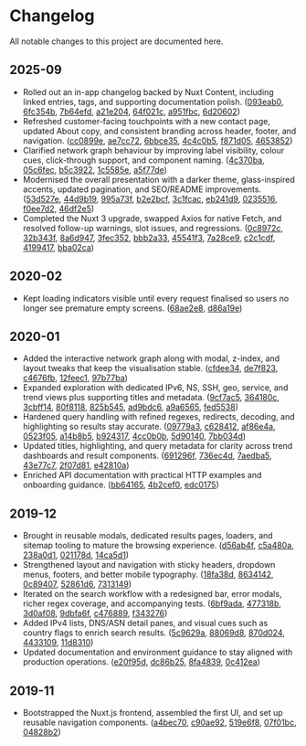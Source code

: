 # Changelog

All notable changes to this project are documented here.

## 2025-09
- Rolled out an in-app changelog backed by Nuxt Content, including linked entries, tags, and supporting documentation polish. ([093eab0](https://github.com/p3t3r67x0/purple_pee/commit/093eab0), [6fc354b](https://github.com/p3t3r67x0/purple_pee/commit/6fc354b), [7b64efd](https://github.com/p3t3r67x0/purple_pee/commit/7b64efd), [a21e204](https://github.com/p3t3r67x0/purple_pee/commit/a21e204), [64f021c](https://github.com/p3t3r67x0/purple_pee/commit/64f021c), [a951fbc](https://github.com/p3t3r67x0/purple_pee/commit/a951fbc), [6d20602](https://github.com/p3t3r67x0/purple_pee/commit/6d20602))
- Refreshed customer-facing touchpoints with a new contact page, updated About copy, and consistent branding across header, footer, and navigation. ([cc0899e](https://github.com/p3t3r67x0/purple_pee/commit/cc0899e), [ae7cc72](https://github.com/p3t3r67x0/purple_pee/commit/ae7cc72), [6bbce35](https://github.com/p3t3r67x0/purple_pee/commit/6bbce35), [4c4c0b5](https://github.com/p3t3r67x0/purple_pee/commit/4c4c0b5), [f871d05](https://github.com/p3t3r67x0/purple_pee/commit/f871d05), [4653852](https://github.com/p3t3r67x0/purple_pee/commit/4653852))
- Clarified network graph behaviour by improving label visibility, colour cues, click-through support, and component naming. ([4c370ba](https://github.com/p3t3r67x0/purple_pee/commit/4c370ba), [05c6fec](https://github.com/p3t3r67x0/purple_pee/commit/05c6fec), [b5c3922](https://github.com/p3t3r67x0/purple_pee/commit/b5c3922), [1c5585e](https://github.com/p3t3r67x0/purple_pee/commit/1c5585e), [a5f77de](https://github.com/p3t3r67x0/purple_pee/commit/a5f77de))
- Modernised the overall presentation with a darker theme, glass-inspired accents, updated pagination, and SEO/README improvements. ([53d527e](https://github.com/p3t3r67x0/purple_pee/commit/53d527e), [44d9b19](https://github.com/p3t3r67x0/purple_pee/commit/44d9b19), [995a73f](https://github.com/p3t3r67x0/purple_pee/commit/995a73f), [b2e2bcf](https://github.com/p3t3r67x0/purple_pee/commit/b2e2bcf), [3c1fcac](https://github.com/p3t3r67x0/purple_pee/commit/3c1fcac), [eb241d9](https://github.com/p3t3r67x0/purple_pee/commit/eb241d9), [0235516](https://github.com/p3t3r67x0/purple_pee/commit/0235516), [f0ee7d2](https://github.com/p3t3r67x0/purple_pee/commit/f0ee7d2), [46df2e5](https://github.com/p3t3r67x0/purple_pee/commit/46df2e5))
- Completed the Nuxt 3 upgrade, swapped Axios for native Fetch, and resolved follow-up warnings, slot issues, and regressions. ([0c8972c](https://github.com/p3t3r67x0/purple_pee/commit/0c8972c), [32b343f](https://github.com/p3t3r67x0/purple_pee/commit/32b343f), [8a6d947](https://github.com/p3t3r67x0/purple_pee/commit/8a6d947), [3fec352](https://github.com/p3t3r67x0/purple_pee/commit/3fec352), [bbb2a33](https://github.com/p3t3r67x0/purple_pee/commit/bbb2a33), [45541f3](https://github.com/p3t3r67x0/purple_pee/commit/45541f3), [7a28ce9](https://github.com/p3t3r67x0/purple_pee/commit/7a28ce9), [c2c1cdf](https://github.com/p3t3r67x0/purple_pee/commit/c2c1cdf), [4199417](https://github.com/p3t3r67x0/purple_pee/commit/4199417), [bba02ca](https://github.com/p3t3r67x0/purple_pee/commit/bba02ca))

## 2020-02
- Kept loading indicators visible until every request finalised so users no longer see premature empty screens. ([68ae2e8](https://github.com/p3t3r67x0/purple_pee/commit/68ae2e8), [d86a19e](https://github.com/p3t3r67x0/purple_pee/commit/d86a19e))

## 2020-01
- Added the interactive network graph along with modal, z-index, and layout tweaks that keep the visualisation stable. ([cfdee34](https://github.com/p3t3r67x0/purple_pee/commit/cfdee34), [de7f823](https://github.com/p3t3r67x0/purple_pee/commit/de7f823), [c4676fb](https://github.com/p3t3r67x0/purple_pee/commit/c4676fb), [12feec1](https://github.com/p3t3r67x0/purple_pee/commit/12feec1), [97b77ba](https://github.com/p3t3r67x0/purple_pee/commit/97b77ba))
- Expanded exploration with dedicated IPv6, NS, SSH, geo, service, and trend views plus supporting titles and metadata. ([9cf7ac5](https://github.com/p3t3r67x0/purple_pee/commit/9cf7ac5), [364180c](https://github.com/p3t3r67x0/purple_pee/commit/364180c), [3cbff14](https://github.com/p3t3r67x0/purple_pee/commit/3cbff14), [80f8118](https://github.com/p3t3r67x0/purple_pee/commit/80f8118), [825b545](https://github.com/p3t3r67x0/purple_pee/commit/825b545), [ad9bdc6](https://github.com/p3t3r67x0/purple_pee/commit/ad9bdc6), [a9a6565](https://github.com/p3t3r67x0/purple_pee/commit/a9a6565), [fed5538](https://github.com/p3t3r67x0/purple_pee/commit/fed5538))
- Hardened query handling with refined regexes, redirects, decoding, and highlighting so results stay accurate. ([09779a3](https://github.com/p3t3r67x0/purple_pee/commit/09779a3), [c628412](https://github.com/p3t3r67x0/purple_pee/commit/c628412), [af86e4a](https://github.com/p3t3r67x0/purple_pee/commit/af86e4a), [0523f05](https://github.com/p3t3r67x0/purple_pee/commit/0523f05), [a14b8b5](https://github.com/p3t3r67x0/purple_pee/commit/a14b8b5), [b924317](https://github.com/p3t3r67x0/purple_pee/commit/b924317), [4cc0b0b](https://github.com/p3t3r67x0/purple_pee/commit/4cc0b0b), [5d90140](https://github.com/p3t3r67x0/purple_pee/commit/5d90140), [7bb034d](https://github.com/p3t3r67x0/purple_pee/commit/7bb034d))
- Updated titles, highlighting, and query metadata for clarity across trend dashboards and result components. ([691296f](https://github.com/p3t3r67x0/purple_pee/commit/691296f), [736ec4d](https://github.com/p3t3r67x0/purple_pee/commit/736ec4d), [7aedba5](https://github.com/p3t3r67x0/purple_pee/commit/7aedba5), [43e77c7](https://github.com/p3t3r67x0/purple_pee/commit/43e77c7), [2f07d81](https://github.com/p3t3r67x0/purple_pee/commit/2f07d81), [e42810a](https://github.com/p3t3r67x0/purple_pee/commit/e42810a))
- Enriched API documentation with practical HTTP examples and onboarding guidance. ([bb64165](https://github.com/p3t3r67x0/purple_pee/commit/bb64165), [4b2cef0](https://github.com/p3t3r67x0/purple_pee/commit/4b2cef0), [edc0175](https://github.com/p3t3r67x0/purple_pee/commit/edc0175))

## 2019-12
- Brought in reusable modals, dedicated results pages, loaders, and sitemap tooling to mature the browsing experience. ([d56ab4f](https://github.com/p3t3r67x0/purple_pee/commit/d56ab4f), [c5a480a](https://github.com/p3t3r67x0/purple_pee/commit/c5a480a), [238a0d1](https://github.com/p3t3r67x0/purple_pee/commit/238a0d1), [021178d](https://github.com/p3t3r67x0/purple_pee/commit/021178d), [14ca5d1](https://github.com/p3t3r67x0/purple_pee/commit/14ca5d1))
- Strengthened layout and navigation with sticky headers, dropdown menus, footers, and better mobile typography. ([18fa38d](https://github.com/p3t3r67x0/purple_pee/commit/18fa38d), [8634142](https://github.com/p3t3r67x0/purple_pee/commit/8634142), [0c89407](https://github.com/p3t3r67x0/purple_pee/commit/0c89407), [52861d6](https://github.com/p3t3r67x0/purple_pee/commit/52861d6), [7313149](https://github.com/p3t3r67x0/purple_pee/commit/7313149))
- Iterated on the search workflow with a redesigned bar, error modals, richer regex coverage, and accompanying tests. ([6bf9ada](https://github.com/p3t3r67x0/purple_pee/commit/6bf9ada), [477318b](https://github.com/p3t3r67x0/purple_pee/commit/477318b), [3d0af08](https://github.com/p3t3r67x0/purple_pee/commit/3d0af08), [9dbfa6f](https://github.com/p3t3r67x0/purple_pee/commit/9dbfa6f), [c476889](https://github.com/p3t3r67x0/purple_pee/commit/c476889), [f343276](https://github.com/p3t3r67x0/purple_pee/commit/f343276))
- Added IPv4 lists, DNS/ASN detail panes, and visual cues such as country flags to enrich search results. ([5c9629a](https://github.com/p3t3r67x0/purple_pee/commit/5c9629a), [88069d8](https://github.com/p3t3r67x0/purple_pee/commit/88069d8), [870d024](https://github.com/p3t3r67x0/purple_pee/commit/870d024), [4433109](https://github.com/p3t3r67x0/purple_pee/commit/4433109), [11d8310](https://github.com/p3t3r67x0/purple_pee/commit/11d8310))
- Updated documentation and environment guidance to stay aligned with production operations. ([e20f95d](https://github.com/p3t3r67x0/purple_pee/commit/e20f95d), [dc86b25](https://github.com/p3t3r67x0/purple_pee/commit/dc86b25), [8fa4839](https://github.com/p3t3r67x0/purple_pee/commit/8fa4839), [0c412ea](https://github.com/p3t3r67x0/purple_pee/commit/0c412ea))

## 2019-11
- Bootstrapped the Nuxt.js frontend, assembled the first UI, and set up reusable navigation components. ([a4bec70](https://github.com/p3t3r67x0/purple_pee/commit/a4bec70), [c90ae92](https://github.com/p3t3r67x0/purple_pee/commit/c90ae92), [519e6f8](https://github.com/p3t3r67x0/purple_pee/commit/519e6f8), [07f01bc](https://github.com/p3t3r67x0/purple_pee/commit/07f01bc), [04828b2](https://github.com/p3t3r67x0/purple_pee/commit/04828b2))
